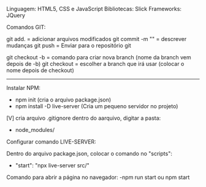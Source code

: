 Linguagem: HTML5, CSS e JavaScript
Bibliotecas: Slick
Frameworks: JQuery

Comandos GIT:

git add. = adicionar arquivos modificados
git commit -m "" = descrever mudanças
git push = Enviar para o repositório git

git checkout -b = comando para criar nova branch (nome da branch vem depois de -b)
git checkout = escolher a branch que irá usar (colocar o nome depois de checkout) 

--------------------------------------------------------------------------

Instalar NPM:

- npm init (cria o arquivo package.json)
- npm install -D live-server (Cria um pequeno servidor no projeto)

[V] cria arquivo .gitignore
dentro do aarquivo, digitar a pasta:
- node_modules/

Configurar comando LIVE-SERVER:

Dentro do arquivo package.json, colocar o comando no "scripts":
- "start": "npx live-server src/" 

Comando para abrir a página no navegador:
-npm run start ou npm start